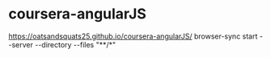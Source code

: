 # coursera-angularJS
https://oatsandsquats25.github.io/coursera-angularJS/
browser-sync start --server --directory --files "**/*"
